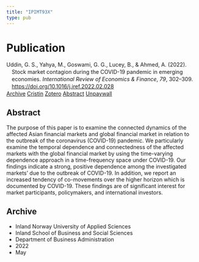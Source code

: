 ```yaml
---
title: "IPIMT93X"
type: pub
---
```

<h1>Publication</h1>
<article id="csl-bib-container-IPIMT93X" class="csl-bib-container">
  <div class="csl-bib-body" style="line-height: 1.35; padding-left: 1em; text-indent:-1em;">
  <div class="csl-entry">Uddin, G. S., Yahya, M., Goswami, G. G., Lucey, B., &amp; Ahmed, A. (2022). Stock market contagion during the COVID-19 pandemic in emerging economies. <i>International Review of Economics &amp; Finance</i>, <i>79</i>, 302&#x2013;309. <a href="https://doi.org/10.1016/j.iref.2022.02.028">https://doi.org/10.1016/j.iref.2022.02.028</a></div>
</div>
  <div class="csl-bib-buttons">
    <a href="#taxonomy-article-IPIMT93X" class="csl-bib-button">Archive</a>
    <a href="https://app.cristin.no/results/show.jsf?id=2026337" alt="Cristin URL" class="csl-bib-button">Cristin</a>
    <a href="http://zotero.org/groups/5402882/items/IPIMT93X" alt="Zotero URL" class="csl-bib-button">Zotero</a>
    <a href="#abstract-article-IPIMT93X" class="csl-bib-button">Abstract</a>
    <a href="https://doi.org/10.1016/j.iref.2022.02.028" class="csl-bib-button">Unpaywall</a>
  </div>
  <div id="csl-bib-meta-container-IPIMT93X"></div>
</article>
<div id="csl-bib-meta-IPIMT93X" class="csl-bib-meta">
  <article id="abstract-article-IPIMT93X" class="abstract-article">
    <h1>Abstract</h1>
    The purpose of this paper is to examine the connected dynamics of the affected Asian financial markets and global financial market in relation to the outbreak of the coronavirus (COVID-19) pandemic. We particularly examine the temporal dependence and connectedness of the affected markets with the global financial market by using the time-varying dependence approach in a time-frequency space under COVID-19. Our findings indicate a strong, positive dependence among the investigated markets’ due to the outbreak of COVID-19. In addition, we report an increased tendency of co-movements over the higher horizon which is documented by COVID-19. These findings are of significant interest for market participants, policymakers, and international investors.
  </article>
  <article id="taxonomy-article-IPIMT93X" class="taxonomy-article">
    <h1>Archive</h1>
    <ul>
      <li>Inland Norway University of Applied Sciences</li>
      <li>Inland School of Business and Social Sciences</li>
      <li>Department of Business Administration</li>
      <li>2022</li>
      <li>May</li>
    </ul>
  </article>
</div>
